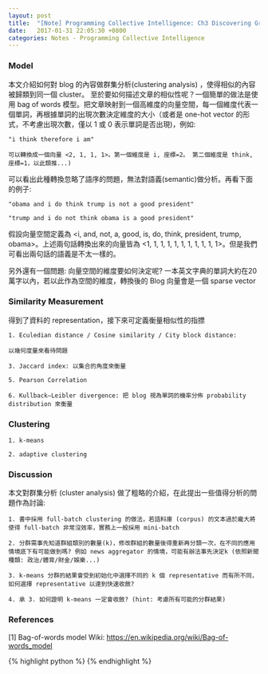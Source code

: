 ```yaml
---
layout: post
title:  "[Note] Programming Collective Intelligence: Ch3 Discovering Groups"
date:   2017-01-31 22:05:30 +0800
categories: Notes - Programming Collective Intelligence
---
```


### Model

本文介紹如何對 blog 的內容做群集分析(clustering analysis) ，使得相似的內容被歸類到同一個 cluster。 至於要如何描述文章的相似性呢？一個簡單的做法是使用 bag of words 模型。把文章映射到一個高維度的向量空間，每一個維度代表一個單詞，再根據單詞的出現次數決定維度的大小（或者是 one-hot vector 的形式，不考慮出現次數，僅以 1 或 0 表示單詞是否出現)，例如:


	"i think therefore i am" 

	可以轉換成一個向量 <2, 1, 1, 1>。第一個維度是 i, 座標=2。 第二個維度是 think, 座標=1，以此類推...)

可以看出此種轉換忽略了語序的問題，無法對語義(semantic)做分析。再看下面的例子:

	"obama and i do think trump is not a good president" 

	"trump and i do not think obama is a good president"

假設向量空間定義為 <i, and, not, a, good, is, do, think, president, trump, obama>。上述兩句話轉換出來的向量皆為 <1, 1, 1, 1, 1, 1, 1, 1, 1, 1, 1>。但是我們可看出兩句話的語義是不太一樣的。

另外還有一個問題: 向量空間的維度要如何決定呢? 一本英文字典的單詞大約在20萬字以內，若以此作為空間的維度，轉換後的 Blog 向量會是一個 sparse vector


### Similarity Measurement 
	
得到了資料的 representation，接下來可定義衡量相似性的指摽

	1. Eculedian distance / Cosine similarity / City block distance: 

	以幾何度量來看待問題

	3. Jaccard index: 以集合的角度來衡量

	5. Pearson Correlation
	
	6. Kullback–Leibler divergence: 把 blog 視為單詞的機率分佈 probability distribution 來衡量

### Clustering

	1. k-means
	
	2. adaptive clustering	

### Discussion

本文對群集分析 (cluster analysis) 做了粗略的介紹，在此提出一些值得分析的問題作為討論:

	1. 書中採用 full-batch clustering 的做法，若語料庫 (corpus) 的文本過於龐大將使得 full-batch 非常沒效率，實務上一般採用 mini-batch
	
	2. 分群需事先知道群組類別的數量(k)，修改群組的數量後得重新再分類一次，在不同的應用情境底下有可能做到嗎? 例如 news aggregator 的情境，可能有辦法事先決定k (依照新聞種類: 政治/體育/財金/娛樂...)

	3. k-means 分群的結果會受到初始化中選擇不同的 k 個 representative 而有所不同，如何選擇 representative 以達到快速收斂?

	4. 承 3. 如何證明 k-means 一定會收斂? (hint: 考慮所有可能的分群結果)

### References

[1] Bag-of-words model Wiki: <a href="https://en.wikipedia.org/wiki/Bag-of-words_model">https://en.wikipedia.org/wiki/Bag-of-words_model</a>

{% highlight python %}
{% endhighlight %}


